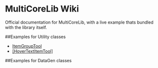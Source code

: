 # MultiCoreLib Wiki
Official documentation for MultiCoreLib, with a live example thats bundled with the library itself.

##Examples for Utility classes
- [ItemGroupTool]()
- [[HoverTextItemTool]]()

##Examples for DataGen classes